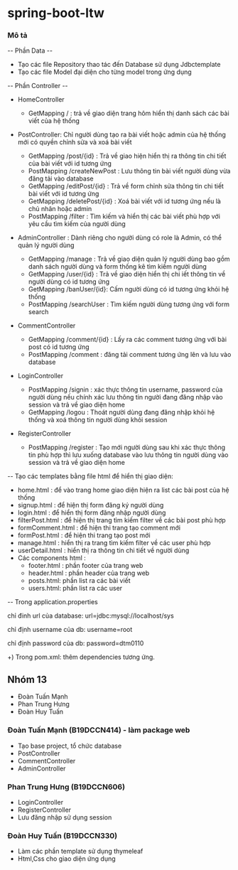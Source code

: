 # spring-boot-ltw

### Mô tả
-- Phần Data --
- Tạo các file Repository thao tác đến Database sử dụng Jdbctemplate
- Tạo các file Model đại diện cho từng model trong ứng dụng

-- Phần Controller --
- HomeController 
  - GetMapping / : trả về giao diện trang hôm hiển thị danh sách các bài viết của hệ thống
- PostController: Chỉ người dùng tạo ra bài viết hoặc admin của hệ thống mới có quyền chỉnh sửa và xoá bài viết
  - GetMapping /post/{id} : Trả về giao hiện hiển thị ra thông tin chi tiết của bài viết với id tương ứng
  - PostMapping /createNewPost : Lưu thông tin bài viết người dùng vừa đăng tải vào database
  - GetMapping /editPost/{id} : Trả về form chỉnh sửa thông tin chi tiết bài viết với id tương ứng
  - GetMapping /deletePost/{id} : Xoá bài viết với id tương ứng nếu là chủ nhân hoặc admin
  - PostMapping /filter : Tìm kiếm và hiển thị các bài viết phù hợp với yêu cầu tìm kiếm của người dùng
- AdminController : Dành riêng cho người dùng có role là Admin, có thể quản lý người dùng
  - GetMapping /manage : Trả về giao diện quản lý người dùng bao gồm danh sách người dùng và form thống kê tìm kiếm người dùng
  - GetMapping /user/{id} : Trả về giao diện hiển thị chi iết thông tin về người dùng có id tương ứng
  - GetMapping /banUser/{id}: Cấm người dùng có id tương ứng khỏi hệ thống
  - PostMapping /searchUser : Tìm kiếm người dùng tương ứng với form search
- CommentController   
  - GetMapping /comment/{id} : Lấy ra các comment tương ứng với bài post có id tương ứng
  - PostMapping /comment : đăng tải comment tương ứng lên và lưu vào database
  
- LoginController
  - PostMapping /signin : xác thực thông tin username, password của người dùng nếu chính xác lưu thông tin người đang đăng nhập vào session và trả về giao diện home
  - GetMapping /logou : Thoát người dùng đang đăng nhập khỏi hệ thống và xoá thông tin người dùng khỏi session
- RegisterController
  - PostMapping /register : Tạo mới người dùng sau khi xác thực thông tin phù hợp thì lưu xuống database vào lưu thông tin người dùng vào session và trả về giao diện home

-- Tạo các templates bằng file html để hiển thị giao diện:

  - home.html : để vào trang home giao diện hiện ra list các bài post của hệ thống
  - signup.html : để hiện thị form đăng ký người dùng
  - login.html : để hiển thị form đăng nhập người dùng
  - filterPost.html : để hiện thị trang tìm kiếm filter về các bài post phù hợp
  - formComment.html : để hiện thi trang tạo comment mới
  - formPost.html : để hiện thi trang tạo post mới
  - manage.html : hiển thị ra trang tìm kiếm filter về các user phù hợp
  - userDetail.html : hiển thị ra thông tin chi tiết về người dùng 
  - Các components html :
    - footer.html : phần footer của trang web
    - header.html : phần header của trang web
    - posts.html: phần list ra các bài viết 
    - users.html: phần list ra các user

-- Trong application.properties

chỉ đinh url của database: url=jdbc:mysql://localhost/sys

chỉ định username của db: username=root

chỉ định password của db: password=dtm0110

+) Trong pom.xml:
thêm dependencies tương ứng.

## Nhóm 13
- Đoàn Tuấn Mạnh
- Phan Trung Hưng
- Đoàn Huy Tuấn

### Đoàn Tuấn Mạnh (B19DCCN414) - làm package web

- Tạo base project, tổ chức database
- PostController
- CommentController
- AdminController
### Phan Trung Hưng (B19DCCN606)

- LoginController
- RegisterController
- Lưu đăng nhập sử dụng session
### Đoàn Huy Tuấn (B19DCCN330) 

- Làm các phần template sử dụng thymeleaf
- Html,Css cho giao diện ứng dụng
